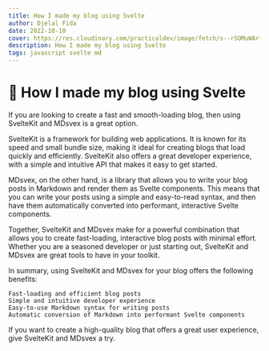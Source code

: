 ```yaml
---
title: How I made my blog using Svelte
author: Djelal Fida
date: 2022-10-10
cover: https://res.cloudinary.com/practicaldev/image/fetch/s--rSOMuWAr--/c_imagga_scale,f_auto,fl_progressive,h_720,q_auto,w_1280/https://dev-to-uploads.s3.amazonaws.com/uploads/articles/gg7fp7w1n0mmknq3qt69.png
description: How I made my blog using Svelte
tags: javascript svelte md
---
```


# 🚀 How I made my blog using Svelte

If you are looking to create a fast and smooth-loading blog, then using SvelteKit and MDsvex is a great option.

SvelteKit is a framework for building web applications. It is known for its speed and small bundle size, making it ideal for creating blogs that load quickly and efficiently. SvelteKit also offers a great developer experience, with a simple and intuitive API that makes it easy to get started.

MDsvex, on the other hand, is a library that allows you to write your blog posts in Markdown and render them as Svelte components. This means that you can write your posts using a simple and easy-to-read syntax, and then have them automatically converted into performant, interactive Svelte components.

Together, SvelteKit and MDsvex make for a powerful combination that allows you to create fast-loading, interactive blog posts with minimal effort. Whether you are a seasoned developer or just starting out, SvelteKit and MDsvex are great tools to have in your toolkit.

In summary, using SvelteKit and MDsvex for your blog offers the following benefits:

    Fast-loading and efficient blog posts
    Simple and intuitive developer experience
    Easy-to-use Markdown syntax for writing posts
    Automatic conversion of Markdown into performant Svelte components

If you want to create a high-quality blog that offers a great user experience, give SvelteKit and MDsvex a try.
